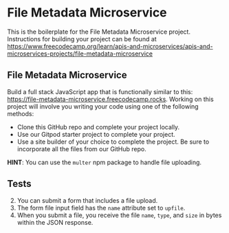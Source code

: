 # File Metadata Microservice

This is the boilerplate for the File Metadata Microservice project. Instructions for building your project can be found at https://www.freecodecamp.org/learn/apis-and-microservices/apis-and-microservices-projects/file-metadata-microservice

## File Metadata Microservice

Build a full stack JavaScript app that is functionally similar to this: https://file-metadata-microservice.freecodecamp.rocks. Working on this project will involve you writing your code using one of the following methods:

- Clone this GitHub repo and complete your project locally.
- Use our Gitpod starter project to complete your project.
- Use a site builder of your choice to complete the project. Be sure to incorporate all the files from our GitHub repo.

**HINT**: You can use the `multer` npm package to handle file uploading.

## Tests

2. You can submit a form that includes a file upload.
3. The form file input field has the `name` attribute set to `upfile`.
4. When you submit a file, you receive the file `name`, `type`, and `size` in bytes within the JSON response.

